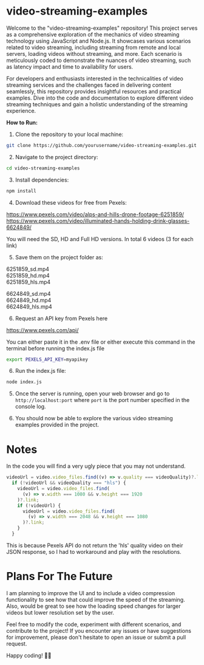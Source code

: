 # **video-streaming-examples**

Welcome to the "video-streaming-examples" repository! This project serves as a comprehensive exploration of the mechanics of video streaming technology using JavaScript and Node.js. It showcases various scenarios related to video streaming, including streaming from remote and local servers, loading videos without streaming, and more. Each scenario is meticulously coded to demonstrate the nuances of video streaming, such as latency impact and time to availability for users.

For developers and enthusiasts interested in the technicalities of video streaming services and the challenges faced in delivering content seamlessly, this repository provides insightful resources and practical examples. Dive into the code and documentation to explore different video streaming techniques and gain a holistic understanding of the streaming experience.

**How to Run:**

1. Clone the repository to your local machine:

```bash
git clone https://github.com/yourusername/video-streaming-examples.git
```

2. Navigate to the project directory:

```bash
cd video-streaming-examples
```

3. Install dependencies:

```bash
npm install
```
4. Download these videos for free from Pexels:

https://www.pexels.com/video/alps-and-hills-drone-footage-6251859/ <br />
https://www.pexels.com/video/illuminated-hands-holding-drink-glasses-6624849/

You will need the SD, HD and Full HD versions. In total 6 videos (3 for each link)

5. Save them on the project folder as:

6251859_sd.mp4 <br />
6251859_hd.mp4 <br />
6251859_hls.mp4 <br />

6624849_sd.mp4 <br />
6624849_hd.mp4 <br />
6624849_hls.mp4 <br />

6. Request an API key from Pexels here 

https://www.pexels.com/api/

You can either paste it in the .env file or either execute this command in the terminal before running the index.js file
```bash 
export PEXELS_API_KEY=myapikey
```

6. Run the index.js file:

```bash
node index.js
```

5. Once the server is running, open your web browser and go to `http://localhost:port` where `port` is the port number specified in the console log.

6. You should now be able to explore the various video streaming examples provided in the project.

# **Notes**

In the code you will find a very ugly piece that you may not understand. 

```javascript
videoUrl = video.video_files.find((v) => v.quality === videoQuality)?.link;
  if (!videoUrl && videoQuality === "hls") {
    videoUrl = video.video_files.find(
      (v) => v.width === 1080 && v.height === 1920
    )?.link;
    if (!videoUrl) {
      videoUrl = video.video_files.find(
        (v) => v.width === 2048 && v.height === 1080
      )?.link;
    }
  } 
```

This is because Pexels API do not return the 'hls' quality video on their JSON response, so I had to workaround and play with the resolutions.

# **Plans For The Future**

I am planning to improve the UI and to include a video compression functionality to see how that could improve the speed of the streaming. Also, would be great to see how the loading speed changes for larger videos but lower resolution set by the user. 

Feel free to modify the code, experiment with different scenarios, and contribute to the project! If you encounter any issues or have suggestions for improvement, please don't hesitate to open an issue or submit a pull request.

Happy coding! 🎥🚀
